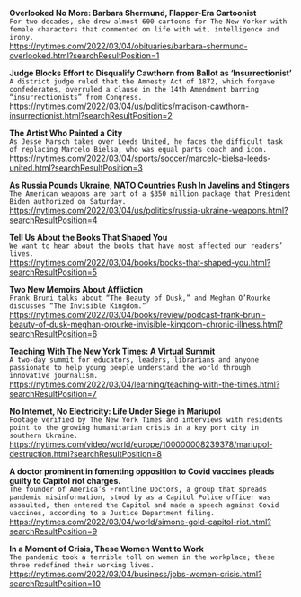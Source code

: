 **Overlooked No More: Barbara Shermund, Flapper-Era Cartoonist**\
`For two decades, she drew almost 600 cartoons for The New Yorker with female characters that commented on life with wit, intelligence and irony.`\
https://nytimes.com/2022/03/04/obituaries/barbara-shermund-overlooked.html?searchResultPosition=1

**Judge Blocks Effort to Disqualify Cawthorn from Ballot as ‘Insurrectionist’**\
`A district judge ruled that the Amnesty Act of 1872, which forgave confederates, overruled a clause in the 14th Amendment barring “insurrectionists” from Congress.`\
https://nytimes.com/2022/03/04/us/politics/madison-cawthorn-insurrectionist.html?searchResultPosition=2

**The Artist Who Painted a City**\
`As Jesse Marsch takes over Leeds United, he faces the difficult task of replacing Marcelo Bielsa, who was equal parts coach and icon.`\
https://nytimes.com/2022/03/04/sports/soccer/marcelo-bielsa-leeds-united.html?searchResultPosition=3

**As Russia Pounds Ukraine, NATO Countries Rush In Javelins and Stingers**\
`The American weapons are part of a $350 million package that President Biden authorized on Saturday.`\
https://nytimes.com/2022/03/04/us/politics/russia-ukraine-weapons.html?searchResultPosition=4

**Tell Us About the Books That Shaped You**\
`We want to hear about the books that have most affected our readers’ lives.`\
https://nytimes.com/2022/03/04/books/books-that-shaped-you.html?searchResultPosition=5

**Two New Memoirs About Affliction**\
`Frank Bruni talks about “The Beauty of Dusk,” and Meghan O’Rourke discusses “The Invisible Kingdom.”`\
https://nytimes.com/2022/03/04/books/review/podcast-frank-bruni-beauty-of-dusk-meghan-orourke-invisible-kingdom-chronic-illness.html?searchResultPosition=6

**Teaching With The New York Times: A Virtual Summit**\
`A two-day summit for educators, leaders, librarians and anyone passionate to help young people understand the world through innovative journalism.`\
https://nytimes.com/2022/03/04/learning/teaching-with-the-times.html?searchResultPosition=7

**No Internet, No Electricity: Life Under Siege in Mariupol**\
`Footage verified by The New York Times and interviews with residents point to the growing humanitarian crisis in a key port city in southern Ukraine.`\
https://nytimes.com/video/world/europe/100000008239378/mariupol-destruction.html?searchResultPosition=8

**A doctor prominent in fomenting opposition to Covid vaccines pleads guilty to Capitol riot charges.**\
`The founder of America’s Frontline Doctors, a group that spreads pandemic misinformation, stood by as a Capitol Police officer was assaulted, then entered the Capitol and made a speech against Covid vaccines, according to a Justice Department filing.`\
https://nytimes.com/2022/03/04/world/simone-gold-capitol-riot.html?searchResultPosition=9

**In a Moment of Crisis, These Women Went to Work**\
`The pandemic took a terrible toll on women in the workplace; these three redefined their working lives.`\
https://nytimes.com/2022/03/04/business/jobs-women-crisis.html?searchResultPosition=10

